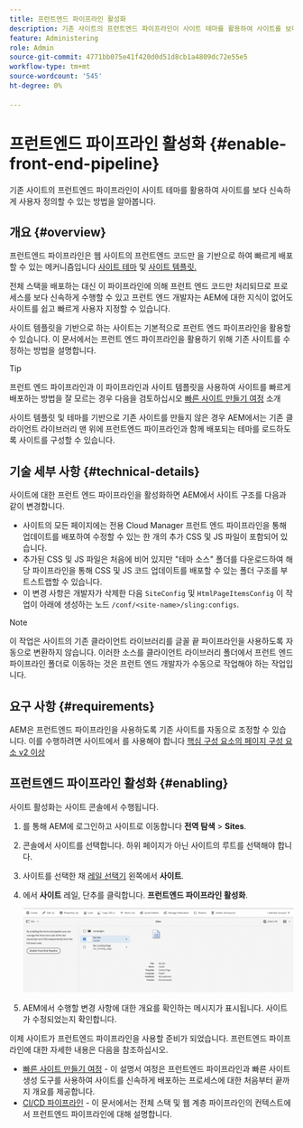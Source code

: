 ```yaml
---
title: 프런트엔드 파이프라인 활성화
description: 기존 사이트의 프런트엔드 파이프라인이 사이트 테마를 활용하여 사이트를 보다 신속하게 사용자 정의할 수 있는 방법을 알아봅니다.
feature: Administering
role: Admin
source-git-commit: 4771bb075e41f420d0d51d8cb1a4809dc72e55e5
workflow-type: tm+mt
source-wordcount: '545'
ht-degree: 0%

---
```



# 프런트엔드 파이프라인 활성화 {#enable-front-end-pipeline}

기존 사이트의 프런트엔드 파이프라인이 사이트 테마를 활용하여 사이트를 보다 신속하게 사용자 정의할 수 있는 방법을 알아봅니다.

## 개요 {#overview}

프런트엔드 파이프라인은 웹 사이트의 프런트엔드 코드만 을 기반으로 하여 빠르게 배포할 수 있는 메커니즘입니다 [사이트 테마](site-themes.md) 및 [사이트 템플릿.](site-templates.md)

전체 스택을 배포하는 대신 이 파이프라인에 의해 프런트 엔드 코드만 처리되므로 프로세스를 보다 신속하게 수행할 수 있고 프런트 엔드 개발자는 AEM에 대한 지식이 없어도 사이트를 쉽고 빠르게 사용자 지정할 수 있습니다.

사이트 템플릿을 기반으로 하는 사이트는 기본적으로 프런트 엔드 파이프라인을 활용할 수 있습니다. 이 문서에서는 프런트 엔드 파이프라인을 활용하기 위해 기존 사이트를 수정하는 방법을 설명합니다.

>[!TIP]
>
>프런트 엔드 파이프라인과 이 파이프라인과 사이트 템플릿을 사용하여 사이트를 빠르게 배포하는 방법을 잘 모르는 경우 다음을 검토하십시오 [빠른 사이트 만들기 여정](/help/journey-sites/quick-site/overview.md) 소개

사이트 템플릿 및 테마를 기반으로 기존 사이트를 만들지 않은 경우 AEM에서는 기존 클라이언트 라이브러리 맨 위에 프런트엔드 파이프라인과 함께 배포되는 테마를 로드하도록 사이트를 구성할 수 있습니다.

## 기술 세부 사항 {#technical-details}

사이트에 대한 프런트 엔드 파이프라인을 활성화하면 AEM에서 사이트 구조를 다음과 같이 변경합니다.

* 사이트의 모든 페이지에는 전용 Cloud Manager 프런트 엔드 파이프라인을 통해 업데이트를 배포하여 수정할 수 있는 한 개의 추가 CSS 및 JS 파일이 포함되어 있습니다.
* 추가된 CSS 및 JS 파일은 처음에 비어 있지만 &quot;테마 소스&quot; 폴더를 다운로드하여 해당 파이프라인을 통해 CSS 및 JS 코드 업데이트를 배포할 수 있는 폴더 구조를 부트스트랩할 수 있습니다.
* 이 변경 사항은 개발자가 삭제한 다음 `SiteConfig` 및 `HtmlPageItemsConfig` 이 작업이 아래에 생성하는 노드 `/conf/<site-name>/sling:configs`.

>[!NOTE]
>
>이 작업은 사이트의 기존 클라이언트 라이브러리를 글꼴 끝 파이프라인을 사용하도록 자동으로 변환하지 않습니다. 이러한 소스를 클라이언트 라이브러리 폴더에서 프런트 엔드 파이프라인 폴더로 이동하는 것은 프런트 엔드 개발자가 수동으로 작업해야 하는 작업입니다.

## 요구 사항 {#requirements}

AEM은 프런트엔드 파이프라인을 사용하도록 기존 사이트를 자동으로 조정할 수 있습니다. 이를 수행하려면 사이트에서 를 사용해야 합니다 [핵심 구성 요소의 페이지 구성 요소 v2 이상](https://experienceleague.adobe.com/docs/experience-manager-core-components/using/components/page.html)

## 프런트엔드 파이프라인 활성화 {#enabling}

사이트 활성화는 사이트 콘솔에서 수행됩니다.

1. 를 통해 AEM에 로그인하고 사이트로 이동합니다 **전역 탐색** > **Sites**.
1. 콘솔에서 사이트를 선택합니다. 하위 페이지가 아닌 사이트의 루트를 선택해야 합니다.
1. 사이트를 선택한 채 [레일 선택기](/help/sites-cloud/authoring/getting-started/basic-handling.md#rail-selector) 왼쪽에서 **사이트**.
1. 에서 **사이트** 레일, 단추를 클릭합니다. **프런트엔드 파이프라인 활성화**.

   ![프런트엔드 파이프라인 활성화](/help/sites-cloud/administering/assets/enable-front-end-pipeline.png)

1. AEM에서 수행할 변경 사항에 대한 개요를 확인하는 메시지가 표시됩니다. 사이트가 수정되었는지 확인합니다.

이제 사이트가 프런트엔드 파이프라인을 사용할 준비가 되었습니다. 프런트엔드 파이프라인에 대한 자세한 내용은 다음을 참조하십시오.

* [빠른 사이트 만들기 여정](/help/journey-sites/quick-site/overview.md) - 이 설명서 여정은 프런트엔드 파이프라인과 빠른 사이트 생성 도구를 사용하여 사이트를 신속하게 배포하는 프로세스에 대한 처음부터 끝까지 개요를 제공합니다.
* [CI/CD 파이프라인](/help/implementing/cloud-manager/configuring-pipelines/introduction-ci-cd-pipelines.md#front-end) - 이 문서에서는 전체 스택 및 웹 계층 파이프라인의 컨텍스트에서 프런트엔드 파이프라인에 대해 설명합니다.

